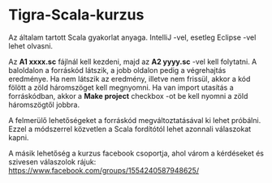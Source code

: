# Tigra-Scala-kurzus

Az általam tartott Scala gyakorlat anyaga.
IntelliJ -vel, esetleg Eclipse -vel lehet olvasni.

Az **A1 xxxx.sc** fájlnál kell kezdeni, majd az **A2 yyyy.sc** -vel kell folytatni.
A baloldalon a forráskód látszik, a jobb oldalon pedig a végrehajtás eredménye.
Ha nem látszik az eredmény, illetve nem frissül, akkor a kód fölött a zöld
háromszöget kell megnyomni. Ha van import utasítás a forráskódban,
 akkor a **Make project** checkbox -ot be kell nyomni a zöld 
 háromszögtől jobbra.
 
A felmerülő lehetőségeket a forráskód megváltoztatásával ki lehet próbálni.
Ezzel a módszerrel közvetlen a Scala fordítótól lehet azonnali válaszokat kapni.

A másik lehetőség a kurzus facebook csoportja, ahol várom a kérdéseket és szivesen 
válaszolok rájuk: https://www.facebook.com/groups/1554240587948625/
 

